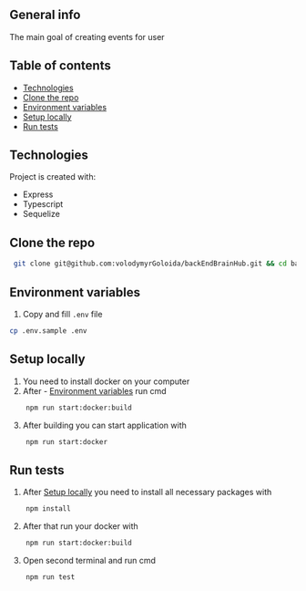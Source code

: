 ## General info

The main goal of creating events for user

## Table of contents

- [Technologies](#technologies)
- [Clone the repo](#clone-the-repo)
- [Environment variables](#environment-variables)
- [Setup locally](#setup-locally)
- [Run tests](#run-tests)

## Technologies

Project is created with:

- Express
- Typescript
- Sequelize

## Clone the repo

```sh
 git clone git@github.com:volodymyrGoloida/backEndBrainHub.git && cd backEndBrainHub
```

## Environment variables

1. Copy and fill `.env` file

```sh
cp .env.sample .env
```



## Setup locally

1. You need to install docker on your computer
2. After - [Environment variables](#environment-variables) run cmd

```sh
    npm run start:docker:build
```

3. After building you can start application with

```sh
    npm run start:docker
```

## Run tests

1. After [Setup locally](#setup-locally) you need to install all necessary packages with

```sh
    npm install
```

2. After that run your docker with

```sh
    npm run start:docker:build
```

3. Open second terminal and run cmd

```sh
    npm run test
```
